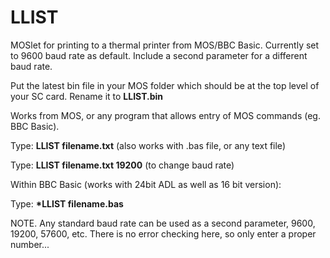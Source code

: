 # LLIST
MOSlet for printing to a thermal printer from MOS/BBC Basic.
Currently set to 9600 baud rate as default.
Include a second parameter for a different baud rate.

Put the latest bin file in your MOS folder which should be at the top level of your SC card. Rename it to <B>LLIST.bin</B>

Works from MOS, or any program that allows entry of MOS commands (eg. BBC Basic).

Type: <B>LLIST filename.txt</B> (also works with .bas file, or any text file)

Type: <B>LLIST filename.txt  19200</B> (to change baud rate)

Within BBC Basic (works with 24bit ADL as well as 16 bit version):

Type: <B>*LLIST filename.bas</B>

NOTE. Any standard baud rate can be used as a second parameter, 9600, 19200, 57600, etc. There is no error checking here, so only enter a proper number...

